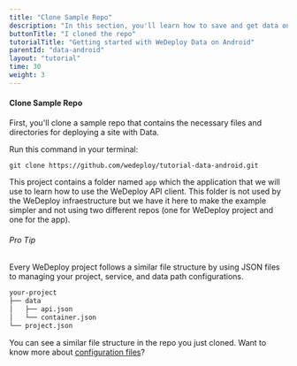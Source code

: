 ```yaml
---
title: "Clone Sample Repo"
description: "In this section, you'll learn how to save and get data on Android using the WeDeploy API Client."
buttonTitle: "I cloned the repo"
tutorialTitle: "Getting started with WeDeploy Data on Android"
parentId: "data-android"
layout: "tutorial"
time: 30
weight: 3
---
```


#### Clone Sample Repo

First, you'll clone a sample repo that contains the necessary files and directories for deploying a site with Data.

Run this command in your terminal:

```
git clone https://github.com/wedeploy/tutorial-data-android.git
```

This project contains a folder named `app` which the application that we will use to learn how to use the WeDeploy API client. This folder is not used by the WeDeploy infraestructure but we have it here to make the example simpler and not using two different repos (one for WeDeploy project and one for the app).

<aside>

###### <span class="icon-16-star"></span> Pro Tip

Every WeDeploy project follows a similar file structure by using JSON files to managing your project, service, and data path configurations.

```xml
your-project
├── data
│   ├── api.json
│   └── container.json
└── project.json
```

You can see a similar file structure in the repo you just cloned. Want to know more about <a href="http://wedeploy.com/docs/intro/configuration-files.html" target="_blank">configuration files</a>?

</aside>